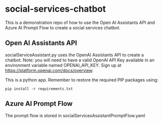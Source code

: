 # social-services-chatbot
This is a demonstration repo of how to use the Open AI Assistants API and Azure AI Prompt Flow to create a social services chatbot.

## Open AI Assistants API
socialServiceAssistant.py uses the OpenAI Assistants API to create a chatbot.  Note: you will need to have a valid OpenAI API Key available in an environment variable named
OPENAI_API_KEY.  Sign up at https://platform.openai.com/docs/overview.

This is a python app.  Remember to restore the required PIP packages using:

```
pip install -r requirements.txt
```

## Azure AI Prompt Flow
The prompt flow is stored in socialServicesAssistantPromptFlow.yaml